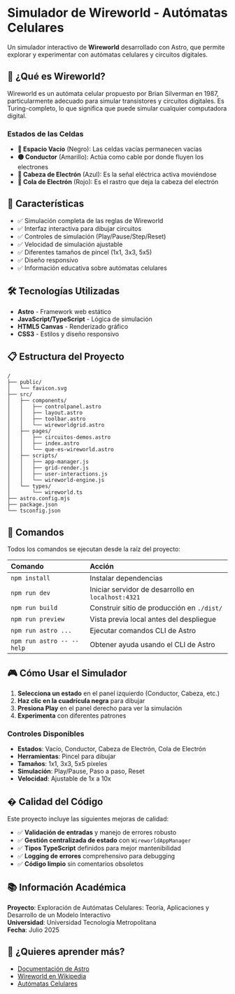 # Simulador de Wireworld - Autómatas Celulares

Un simulador interactivo de **Wireworld** desarrollado con Astro, que permite explorar y experimentar con autómatas celulares y circuitos digitales.

## 🎯 ¿Qué es Wireworld?

Wireworld es un autómata celular propuesto por Brian Silverman en 1987, particularmente adecuado para simular transistores y circuitos digitales. Es Turing-completo, lo que significa que puede simular cualquier computadora digital.

### Estados de las Celdas

- **🔲 Espacio Vacío** (Negro): Las celdas vacías permanecen vacías
- **🟡 Conductor** (Amarillo): Actúa como cable por donde fluyen los electrones  
- **🔵 Cabeza de Electrón** (Azul): Es la señal eléctrica activa moviéndose
- **🔴 Cola de Electrón** (Rojo): Es el rastro que deja la cabeza del electrón

## 🚀 Características

- ✅ Simulación completa de las reglas de Wireworld
- ✅ Interfaz interactiva para dibujar circuitos
- ✅ Controles de simulación (Play/Pause/Step/Reset)
- ✅ Velocidad de simulación ajustable
- ✅ Diferentes tamaños de pincel (1x1, 3x3, 5x5)
- ✅ Diseño responsivo
- ✅ Información educativa sobre autómatas celulares

## 🛠️ Tecnologías Utilizadas

- **Astro** - Framework web estático
- **JavaScript/TypeScript** - Lógica de simulación
- **HTML5 Canvas** - Renderizado gráfico
- **CSS3** - Estilos y diseño responsivo

## 📋 Estructura del Proyecto

```text
/
├── public/
│   └── favicon.svg
├── src/
│   ├── components/
│   │   ├── controlpanel.astro
│   │   ├── layout.astro
│   │   ├── toolbar.astro
│   │   └── wireworldgrid.astro
│   ├── pages/
│   │   ├── circuitos-demos.astro
│   │   ├── index.astro
│   │   └── que-es-wireworld.astro
│   ├── scripts/
│   │   ├── app-manager.js
│   │   ├── grid-render.js
│   │   ├── user-interactions.js
│   │   └── wireworld-engine.js
│   └── types/
│       └── wireworld.ts
├── astro.config.mjs
├── package.json
└── tsconfig.json
```

## 🧞 Comandos

Todos los comandos se ejecutan desde la raíz del proyecto:

| Comando                   | Acción                                           |
| :------------------------ | :----------------------------------------------- |
| `npm install`             | Instalar dependencias                            |
| `npm run dev`             | Iniciar servidor de desarrollo en `localhost:4321` |
| `npm run build`           | Construir sitio de producción en `./dist/`       |
| `npm run preview`         | Vista previa local antes del despliegue          |
| `npm run astro ...`       | Ejecutar comandos CLI de Astro                   |
| `npm run astro -- --help` | Obtener ayuda usando el CLI de Astro            |

## 🎮 Cómo Usar el Simulador

1. **Selecciona un estado** en el panel izquierdo (Conductor, Cabeza, etc.)
2. **Haz clic en la cuadrícula negra** para dibujar
3. **Presiona Play** en el panel derecho para ver la simulación
4. **Experimenta** con diferentes patrones

### Controles Disponibles

- **Estados**: Vacío, Conductor, Cabeza de Electrón, Cola de Electrón
- **Herramientas**: Pincel para dibujar
- **Tamaños**: 1x1, 3x3, 5x5 píxeles
- **Simulación**: Play/Pause, Paso a paso, Reset
- **Velocidad**: Ajustable de 1x a 10x

## � Calidad del Código

Este proyecto incluye las siguientes mejoras de calidad:

- ✅ **Validación de entradas** y manejo de errores robusto
- ✅ **Gestión centralizada de estado** con `WireworldAppManager`
- ✅ **Tipos TypeScript** definidos para mejor mantenibilidad
- ✅ **Logging de errores** comprehensivo para debugging
- ✅ **Código limpio** sin comentarios obsoletos

## 📚 Información Académica

**Proyecto**: Exploración de Autómatas Celulares: Teoría, Aplicaciones y Desarrollo de un Modelo Interactivo  
**Universidad**: Universidad Tecnología Metropolitana  
**Fecha**: Julio 2025

## 👀 ¿Quieres aprender más?

- [Documentación de Astro](https://docs.astro.build)
- [Wireworld en Wikipedia](https://en.wikipedia.org/wiki/Wireworld)
- [Autómatas Celulares](https://es.wikipedia.org/wiki/Aut%C3%B3mata_celular)
